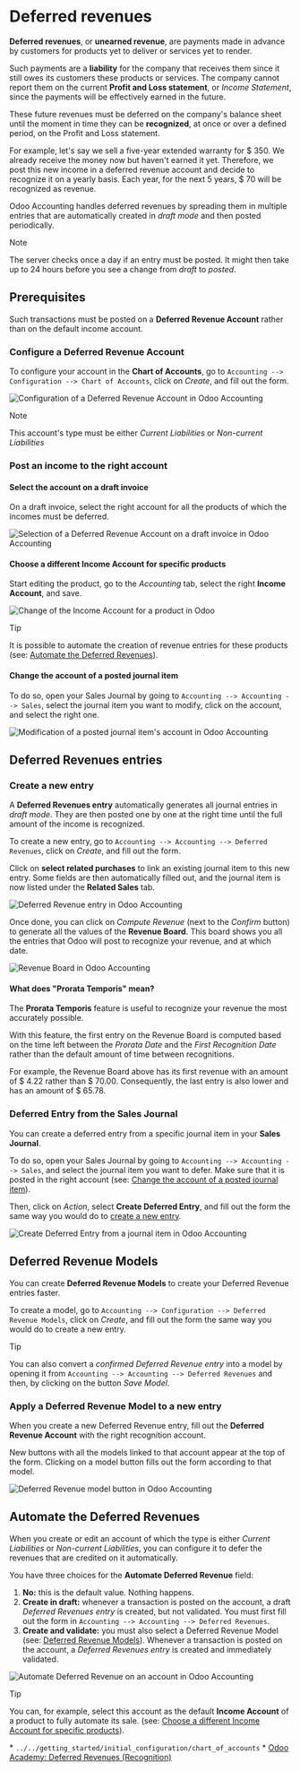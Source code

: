# Deferred revenues

**Deferred revenues**, or **unearned revenue**, are payments made in
advance by customers for products yet to deliver or services yet to
render.

Such payments are a **liability** for the company that receives them
since it still owes its customers these products or services. The
company cannot report them on the current **Profit and Loss statement**,
or *Income Statement*, since the payments will be effectively earned in
the future.

These future revenues must be deferred on the company's balance sheet
until the moment in time they can be **recognized**, at once or over a
defined period, on the Profit and Loss statement.

For example, let's say we sell a five-year extended warranty for $ 350.
We already receive the money now but haven't earned it yet. Therefore,
we post this new income in a deferred revenue account and decide to
recognize it on a yearly basis. Each year, for the next 5 years, $ 70
will be recognized as revenue.

Odoo Accounting handles deferred revenues by spreading them in multiple
entries that are automatically created in *draft mode* and then posted
periodically.

<div class="note">

<div class="title">

Note

</div>

The server checks once a day if an entry must be posted. It might then
take up to 24 hours before you see a change from *draft* to *posted*.

</div>

## Prerequisites

Such transactions must be posted on a **Deferred Revenue Account**
rather than on the default income account.

### Configure a Deferred Revenue Account

To configure your account in the **Chart of Accounts**, go to
`Accounting -->
Configuration --> Chart of Accounts`, click on *Create*, and fill out
the form.

![Configuration of a Deferred Revenue Account in Odoo
Accounting](deferred_revenues/deferred_revenues01.png)

<div class="note">

<div class="title">

Note

</div>

This account's type must be either *Current Liabilities* or *Non-current
Liabilities*

</div>

### Post an income to the right account

#### Select the account on a draft invoice

On a draft invoice, select the right account for all the products of
which the incomes must be deferred.

![Selection of a Deferred Revenue Account on a draft invoice in Odoo
Accounting](deferred_revenues/deferred_revenues02.png)

#### Choose a different Income Account for specific products

Start editing the product, go to the *Accounting* tab, select the right
**Income Account**, and save.

![Change of the Income Account for a product in
Odoo](deferred_revenues/deferred_revenues03.png)

<div class="tip">

<div class="title">

Tip

</div>

It is possible to automate the creation of revenue entries for these
products (see: [Automate the Deferred
Revenues](#automate-the-deferred-revenues)).

</div>

#### Change the account of a posted journal item

To do so, open your Sales Journal by going to `Accounting --> Accounting
--> Sales`, select the journal item you want to modify, click on the
account, and select the right one.

![Modification of a posted journal item's account in Odoo
Accounting](deferred_revenues/deferred_revenues04.png)

## Deferred Revenues entries

### Create a new entry

A **Deferred Revenues entry** automatically generates all journal
entries in *draft mode*. They are then posted one by one at the right
time until the full amount of the income is recognized.

To create a new entry, go to `Accounting --> Accounting --> Deferred
Revenues`, click on *Create*, and fill out the form.

Click on **select related purchases** to link an existing journal item
to this new entry. Some fields are then automatically filled out, and
the journal item is now listed under the **Related Sales** tab.

![Deferred Revenue entry in Odoo
Accounting](deferred_revenues/deferred_revenues05.png)

Once done, you can click on *Compute Revenue* (next to the *Confirm*
button) to generate all the values of the **Revenue Board**. This board
shows you all the entries that Odoo will post to recognize your revenue,
and at which date.

![Revenue Board in Odoo
Accounting](deferred_revenues/deferred_revenues06.png)

#### What does "Prorata Temporis" mean?

The **Prorata Temporis** feature is useful to recognize your revenue the
most accurately possible.

With this feature, the first entry on the Revenue Board is computed
based on the time left between the *Prorata Date* and the *First
Recognition Date* rather than the default amount of time between
recognitions.

For example, the Revenue Board above has its first revenue with an
amount of $ 4.22 rather than $ 70.00. Consequently, the last entry is
also lower and has an amount of $ 65.78.

### Deferred Entry from the Sales Journal

You can create a deferred entry from a specific journal item in your
**Sales Journal**.

To do so, open your Sales Journal by going to `Accounting --> Accounting
--> Sales`, and select the journal item you want to defer. Make sure
that it is posted in the right account (see: [Change the account of a
posted journal item](#change-the-account-of-a-posted-journal-item)).

Then, click on *Action*, select **Create Deferred Entry**, and fill out
the form the same way you would do to [create a new
entry](#create-a-new-entry).

![Create Deferred Entry from a journal item in Odoo
Accounting](deferred_revenues/deferred_revenues07.png)

## Deferred Revenue Models

You can create **Deferred Revenue Models** to create your Deferred
Revenue entries faster.

To create a model, go to `Accounting --> Configuration --> Deferred
Revenue Models`, click on *Create*, and fill out the form the same way
you would do to create a new entry.

<div class="tip">

<div class="title">

Tip

</div>

You can also convert a *confirmed Deferred Revenue entry* into a model
by opening it from `Accounting --> Accounting --> Deferred
Revenues` and then, by clicking on the button *Save Model*.

</div>

### Apply a Deferred Revenue Model to a new entry

When you create a new Deferred Revenue entry, fill out the **Deferred
Revenue Account** with the right recognition account.

New buttons with all the models linked to that account appear at the top
of the form. Clicking on a model button fills out the form according to
that model.

![Deferred Revenue model button in Odoo
Accounting](deferred_revenues/deferred_revenues08.png)

## Automate the Deferred Revenues

When you create or edit an account of which the type is either *Current
Liabilities* or *Non-current Liabilities*, you can configure it to defer
the revenues that are credited on it automatically.

You have three choices for the **Automate Deferred Revenue** field:

1.  **No:** this is the default value. Nothing happens.
2.  **Create in draft:** whenever a transaction is posted on the
    account, a draft *Deferred Revenues entry* is created, but not
    validated. You must first fill out the form in `Accounting -->
    Accounting --> Deferred Revenues`.
3.  **Create and validate:** you must also select a Deferred Revenue
    Model (see: [Deferred Revenue Models](#deferred-revenue-models)).
    Whenever a transaction is posted on the account, a *Deferred
    Revenues entry* is created and immediately validated.

![Automate Deferred Revenue on an account in Odoo
Accounting](deferred_revenues/deferred_revenues09.png)

<div class="tip">

<div class="title">

Tip

</div>

You can, for example, select this account as the default **Income
Account** of a product to fully automate its sale. (see: [Choose a
different Income Account for specific
products](#choose-a-different-income-account-for-specific-products)).

</div>

<div class="seealso">

\* `../../getting_started/initial_configuration/chart_of_accounts` \*
[Odoo Academy: Deferred Revenues
(Recognition)](https://www.odoo.com/r/EWO)

</div>
